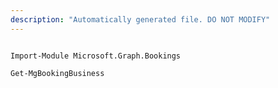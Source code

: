 ```yaml
---
description: "Automatically generated file. DO NOT MODIFY"
---
```


```powershellv2

Import-Module Microsoft.Graph.Bookings

Get-MgBookingBusiness

```
